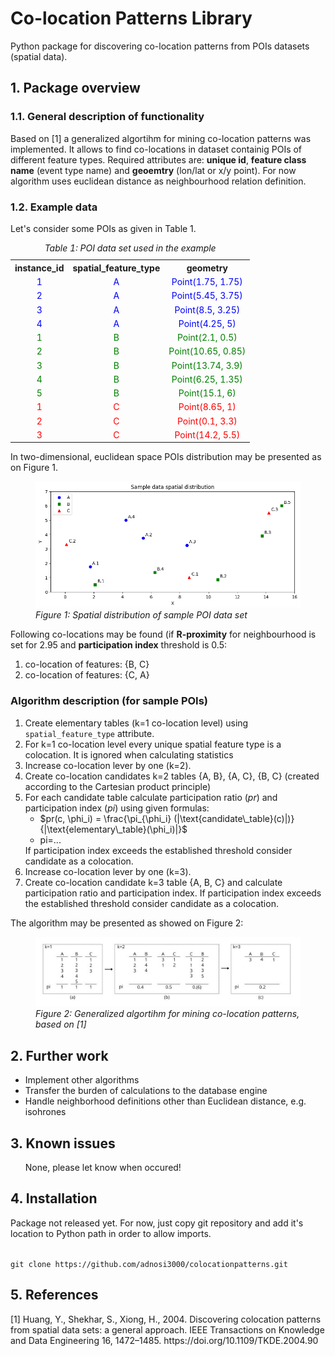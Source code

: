 <h1>Co-location Patterns Library</h1>
Python package for discovering co-location patterns from POIs datasets (spatial data).

<h2>1. Package overview</h2>
<h3>1.1. General description of functionality</h3>
<p>Based on [1] a generalized algortihm for mining co-location patterns was implemented. It allows to find
co-locations in dataset containig POIs of different feature types. Required attributes are: <b>unique id</b>, <b>feature
class name</b> (event type name) and <b>geoemtry</b> (lon/lat or x/y point). For now algorithm uses euclidean distance
as neighbourhood relation definition.</p>
<h3>1.2. Example data</h3>

<p>Let's consider some POIs as given in Table 1.</p>

<table style="text-align:center";>
    <caption><i>Table 1: POI data set used in the example</i></caption>
    <tr>
         <th>instance_id</th><th>spatial_feature_type</th><th>geometry</th>
    </tr>
    <tr style="color:blue;"><td>1</td><td>A</td><td>Point(1.75, 1.75)</td></tr>
    <tr style="color:blue;"><td>2</td><td>A</td><td>Point(5.45, 3.75)</td></tr>
    <tr style="color:blue;"><td>3</td><td>A</td><td>Point(8.5, 3.25)</td></tr>
    <tr style="color:blue;"><td>4</td><td>A</td><td>Point(4.25, 5)</td></tr>
    <tr style="color:green;"><td>1</td><td>B</td><td>Point(2.1, 0.5)</td></tr>
    <tr style="color:green;"><td>2</td><td>B</td><td>Point(10.65, 0.85)</td></tr>
    <tr style="color:green;"><td>3</td><td>B</td><td>Point(13.74, 3.9)</td></tr>
    <tr style="color:green;"><td>4</td><td>B</td><td>Point(6.25, 1.35)</td></tr>
    <tr style="color:green;"><td>5</td><td>B</td><td>Point(15.1, 6)</td></tr>
    <tr style="color:red;"><td>1</td><td>C</td><td>Point(8.65, 1)</td></tr>
    <tr style="color:red;"><td>2</td><td>C</td><td>Point(0.1, 3.3)</td></tr>
    <tr style="color:red;"><td>3</td><td>C</td><td>Point(14.2, 5.5)</td></tr>
</table>

<p>In two-dimensional, euclidean space POIs distribution may be presented as on Figure 1.

<figure>
    <img src="img/sample_dataset.png">
    <figcaption><i>Figure 1: Spatial distribution of sample POI data set</i></figcaption>
</figure>

</p>

<p>Following co-locations may be found (if <b>R-proximity</b> for neighbourhood
is set for 2.95 and <b>participation index</b> threshold is 0.5:
<ol>
    <li>co-location of features: {B, C}</li>
    <li>co-location of features: {C, A}</li>
</ol>
</p>

<h3>Algorithm description (for sample POIs)</h3>
<p><ol>
    <li>Create elementary tables (k=1 co-location level) using <code>spatial_feature_type</code> attribute.</li>
    <li>For k=1 co-location level every unique spatial feature type is a colocation. 
It is ignored when calculating statistics</li>
    <li>Increase co-location lever by one (k=2).</li>
    <li>Create co-location candidates k=2 tables {A, B}, {A, C}, {B, C} (created according to the Cartesian product principle)</li>
    <li>For each candidate table calculate participation ratio (<i>pr</i>) and participation index (<i>pi</i>)
using given formulas:
        <ul>
            <li>$pr(c, \phi_i) = \frac{\pi_{\phi_i} (|\text{candidate\_table}(c)|)}{|\text{elementary\_table}(\phi_i)|}$</li>
            <li>pi=...</li>
        </ul>
    If participation index exceeds the established threshold consider candidate as a colocation.
    </li>
    <li>Increase co-location lever by one (k=3).</li>
    <li>Create co-location candidate k=3 table {A, B, C} and calculate participation ratio and participation index.
If participation index exceeds the established threshold consider candidate as a colocation.</li>
</ol>
The algorithm may be presented as showed on Figure 2:
<figure>
    <img src="img/colocation tables example.jpg">
    <figcaption><i>Figure 2: Generalized algortihm for mining co-location patterns, based on [1]</i></figcaption>
</figure>
</p>


<h2>2. Further work</h2>
<p><ul>
    <li>Implement other algorithms</li>
    <li>Transfer the burden of calculations to the database engine</li>
    <li>Handle neighborhood definitions other than Euclidean distance, e.g. isohrones</li>
</ul></p>
<h2>3. Known issues</h2>
<p></p><ul>
    None, please let know when occured!
</ul></p>
<h2>4. Installation</h2>
<p>Package not released yet. For now, just copy git repository and add it's location to Python path in order
to allow imports.</p>
<p><code>
git clone https://github.com/adnosi3000/colocationpatterns.git
</code></p>
<h2>5. References</h2>
<p>
[1] Huang, Y., Shekhar, S., Xiong, H., 2004. Discovering colocation patterns from spatial data sets: a general approach. IEEE Transactions on Knowledge and Data Engineering 16, 1472–1485. https://doi.org/10.1109/TKDE.2004.90
</p>
